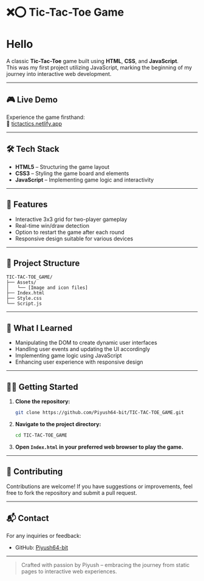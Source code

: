 # ❌⭕ Tic-Tac-Toe Game

# Hello 
A classic **Tic-Tac-Toe** game built using **HTML**, **CSS**, and **JavaScript**.  
This was my first project utilizing JavaScript, marking the beginning of my journey into interactive web development.



---

## 🎮 Live Demo

Experience the game firsthand:  
🔗 [tictactics.netlify.app](https://tictactics.netlify.app)

---

## 🛠️ Tech Stack

- **HTML5** – Structuring the game layout  
- **CSS3** – Styling the game board and elements  
- **JavaScript** – Implementing game logic and interactivity

---

## 🚀 Features

- Interactive 3x3 grid for two-player gameplay  
- Real-time win/draw detection  
- Option to restart the game after each round  
- Responsive design suitable for various devices

---

## 📁 Project Structure

```
TIC-TAC-TOE_GAME/
├── Assets/
│   └── [Image and icon files]
├── Index.html
├── Style.css
└── Script.js
```

---

## 🧠 What I Learned

- Manipulating the DOM to create dynamic user interfaces  
- Handling user events and updating the UI accordingly  
- Implementing game logic using JavaScript  
- Enhancing user experience with responsive design

---

## 🧑‍💻 Getting Started

1. **Clone the repository:**

   ```bash
   git clone https://github.com/Piyush64-bit/TIC-TAC-TOE_GAME.git
   ```

2. **Navigate to the project directory:**

   ```bash
   cd TIC-TAC-TOE_GAME
   ```

3. **Open `Index.html` in your preferred web browser to play the game.**

---

## 🤝 Contributing

Contributions are welcome! If you have suggestions or improvements, feel free to fork the repository and submit a pull request.

---

## 📬 Contact

For any inquiries or feedback:

- GitHub: [Piyush64-bit](https://github.com/Piyush64-bit)

---

> Crafted with passion by Piyush – embracing the journey from static pages to interactive web experiences.
